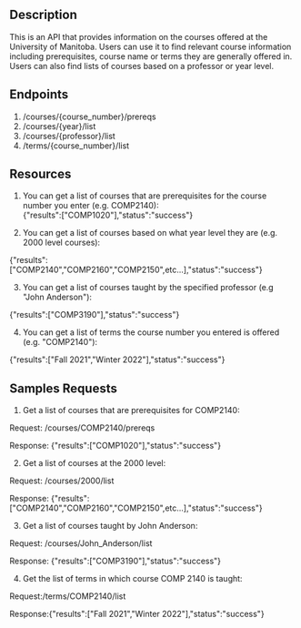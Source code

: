 ## Description
This is an API that provides information on the courses offered at the University of Manitoba. Users can use it to find relevant course information including prerequisites, course name or terms they are generally offered in. Users can also find lists of courses based on a professor or year level.


## Endpoints
1. /courses/{course_number}/prereqs
2. /courses/{year}/list
3. /courses/{professor}/list
4. /terms/{course_number}/list

## Resources
1. You can get a list of courses that are prerequisites for the course number you enter (e.g. COMP2140):  
{"results":["COMP1020"],"status":"success"}

2. You can get a list of courses based on what year level they are (e.g. 2000 level courses):

{"results":["COMP2140","COMP2160","COMP2150",etc...],"status":"success"}

3. You can get a list of courses taught by the specified professor (e.g "John Anderson"):

{"results":["COMP3190"],"status":"success"}

4. You can get a list of terms the course number you entered is offered (e.g. "COMP2140"):

{"results":["Fall 2021","Winter 2022"],"status":"success"}

## Samples Requests
1. Get a list of courses that are prerequisites for COMP2140:

Request: /courses/COMP2140/prereqs

Response: {"results":["COMP1020"],"status":"success"}

2. Get a list of courses at the 2000 level:

Request: /courses/2000/list

Response: {"results":["COMP2140","COMP2160","COMP2150",etc...],"status":"success"}

3. Get a list of courses taught by John Anderson:

Request: /courses/John_Anderson/list

Response: {"results":["COMP3190"],"status":"success"}

4. Get the list of terms in which course COMP 2140 is taught:

Request:/terms/COMP2140/list

Response:{"results":["Fall 2021","Winter 2022"],"status":"success"}
